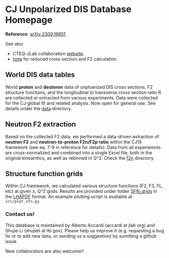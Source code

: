# CJ Unpolarized DIS Database Homepage

__Reference__: [arXiv:2309.16851](https://arxiv.org/abs/2309.16851). 

See also
* CTEQ-JLab collaboration [website](https://www.jlab.org/theory/cj/).
* [note](src/cj-notes.pdf) for reduced cross section and F2 calculation.


## World DIS data tables
World __proton__ and __deuteron__ data of unploarized DIS cross sections, F2 structure functions, and the longitudinal to transverse cross section ratio R are collected or extracted from various experiments. Data were collected for the CJ global fit and related analysis. Now open for general use. See details under the [data](./data) directory.


## Neutron F2 extraction
Based on the collected F2 data, we performed a data-driven extraction of __neutron F2__ and __neutron-to-proton F2n/F2p ratio__ within the CJ15 framework (see eq. 7-9 in reference for details). Data from all experiemnts are cross-normalized and combined into a single Excel file, both in the original kineamtics, as well as rebinned in Q^2. Check the [f2n](./f2n) directory.

## Structure function grids
Within CJ framework, we calculated various structure functions (F2, F3, FL, etc) at given x, Q^2 grids. Results are provided under folder [SFN_grids](./SFN_grids) in the [LHAPDF](https://lhapdf.hepforge.org) format. An example plotting script is available at ```src/plot_sfn.py```


### Contact us!

This database is maintained by Alberto Accardi (accardi at jlab org) and Shujie Li (shujieli at lbl gov). Please help us improve it (e.g. requesting a bug fix or to add new data, or sending us a suggestion) by sumitting a github issue. 

New collaborators are also welcome!!
